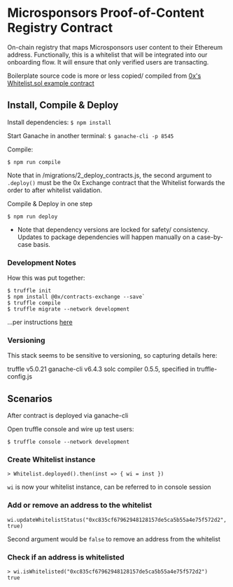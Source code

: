# Microsponsors Proof-of-Content Registry Contract

On-chain registry that maps Microsponsors user content to their Ethereum address. Functionally, this is a whitelist that will be integrated into our onboarding flow. It will ensure that only verified users are transacting.

Boilerplate source code is more or less copied/ compiled from [0x's Whitelist.sol example contract](https://github.com/0xProject/0x-monorepo/blob/development/contracts/exchange/contracts/examples/Whitelist.sol)

## Install, Compile & Deploy

Install dependencies:
`$ npm install`

Start Ganache in another terminal:
`$ ganache-cli -p 8545`

Compile:
```
$ npm run compile
```
Note that in /migrations/2_deploy_contracts.js, the second argument to `.deploy()` must be the 0x Exchange contract that the Whitelist forwards the order to after whitelist validation.

Compile & Deploy in one step
```
$ npm run deploy
```

* Note that dependency versions are locked for safety/ consistency. Updates to package dependencies will happen manually on a case-by-case basis.


### Development Notes
How this was put together:
```
$ truffle init
$ npm install @0x/contracts-exchange --save`
$ truffle compile
$ truffle migrate --network development
```
...per instructions [here](https://github.com/0xProject/0x-monorepo/tree/development/contracts/exchange)


### Versioning
This stack seems to be sensitive to versioning, so capturing details here:

truffle v5.0.21
ganache-cli v6.4.3
solc compiler 0.5.5, specified in truffle-config.js


## Scenarios
After contract is deployed via ganache-cli

Open truffle console and wire up test users:
```
$ truffle console --network development
```

### Create Whitelist instance
```
> Whitelist.deployed().then(inst => { wi = inst })
```
`wi` is now your whitelist instance, can be referred to in console session

### Add or remove an address to the whitelist
```
wi.updateWhitelistStatus("0xc835cf67962948128157de5ca5b55a4e75f572d2", true)
```
Second argument would be `false` to remove an address from the whitelist

### Check if an address is whitelisted
```
> wi.isWhitelisted("0xc835cf67962948128157de5ca5b55a4e75f572d2")
true
```

